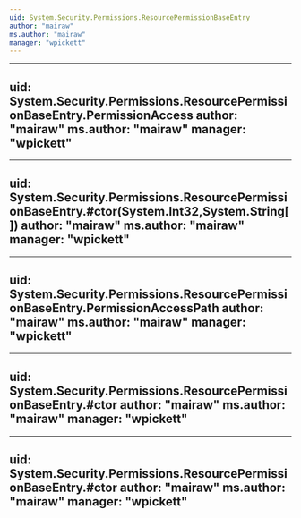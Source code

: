 ```yaml
---
uid: System.Security.Permissions.ResourcePermissionBaseEntry
author: "mairaw"
ms.author: "mairaw"
manager: "wpickett"
---
```


---
uid: System.Security.Permissions.ResourcePermissionBaseEntry.PermissionAccess
author: "mairaw"
ms.author: "mairaw"
manager: "wpickett"
---

---
uid: System.Security.Permissions.ResourcePermissionBaseEntry.#ctor(System.Int32,System.String[])
author: "mairaw"
ms.author: "mairaw"
manager: "wpickett"
---

---
uid: System.Security.Permissions.ResourcePermissionBaseEntry.PermissionAccessPath
author: "mairaw"
ms.author: "mairaw"
manager: "wpickett"
---

---
uid: System.Security.Permissions.ResourcePermissionBaseEntry.#ctor
author: "mairaw"
ms.author: "mairaw"
manager: "wpickett"
---

---
uid: System.Security.Permissions.ResourcePermissionBaseEntry.#ctor
author: "mairaw"
ms.author: "mairaw"
manager: "wpickett"
---
